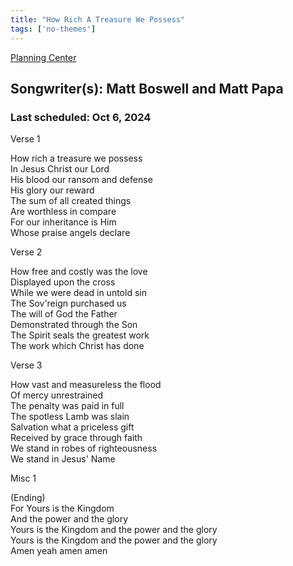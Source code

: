 ```yaml
---
title: "How Rich A Treasure We Possess"
tags: ['no-themes']
---
```


[Planning Center](https://services.planningcenteronline.com/songs/11912937)

## Songwriter(s): Matt Boswell and Matt Papa
### Last scheduled: Oct 6, 2024          

Verse 1  
  
How rich a treasure we possess  
In Jesus Christ our Lord  
His blood our ransom and defense  
His glory our reward  
The sum of all created things  
Are worthless in compare  
For our inheritance is Him  
Whose praise angels declare  
  
Verse 2  
  
How free and costly was the love  
Displayed upon the cross  
While we were dead in untold sin  
The Sov'reign purchased us  
The will of God the Father  
Demonstrated through the Son  
The Spirit seals the greatest work  
The work which Christ has done  
  
Verse 3  
  
How vast and measureless the flood  
Of mercy unrestrained  
The penalty was paid in full  
The spotless Lamb was slain  
Salvation what a priceless gift  
Received by grace through faith  
We stand in robes of righteousness  
We stand in Jesus' Name  
  
Misc 1  
  
(Ending)  
For Yours is the Kingdom  
And the power and the glory  
Yours is the Kingdom and the power and the glory  
Yours is the Kingdom and the power and the glory  
Amen yeah amen amen
